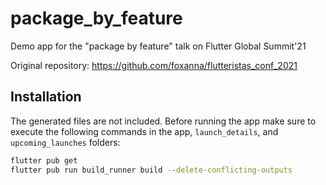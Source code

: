 # package_by_feature
Demo app for the "package by feature" talk on Flutter Global Summit'21

Original repository: https://github.com/foxanna/flutteristas_conf_2021

## Installation

The generated files are not included. Before running the app make sure to execute the following commands in the app, `launch_details`, and `upcoming_launches` folders:

```sh
flutter pub get
flutter pub run build_runner build --delete-conflicting-outputs
```

